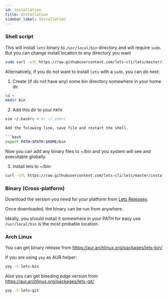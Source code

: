 ```yaml
---
id: installation
title: Installation
sidebar_label: Installation
---
```


### **Shell script**

This will install `lets` binary to `/usr/local/bin` directory and will require `sudo`. But you can change install location to any directory you want

```bash
sudo curl -sfL https://raw.githubusercontent.com/lets-cli/lets/master/install.sh | sudo sh -s -- -b /usr/local/bin
```

Alternatively, if you do not want to install `lets` with a `sudo`, you can do next:

1. Create (if do not have any) some bin directory somewhere in your home dir 

```bash
cd ~
mkdir bin
```

2. Add this dir to your `PATH`

```bash
vim ~/.bashrc # or ~/.zshrc

Add the folowing line, save file and restart the shell.

```bash
export PATH=$PATH:$HOME/bin
```

Now you can add any binary files to ~/bin and you system will see and executable globally.

3. Install lets to ~/bin

```bash
curl -sfL https://raw.githubusercontent.com/lets-cli/lets/master/install.sh | sh -s -- -b ~/bin
```

### **Binary (Cross-platform)**

Download the version you need for your platform from [Lets Releases](https://github.com/lets-cli/lets/releases). 

Once downloaded, the binary can be run from anywhere.

Ideally, you should install it somewhere in your PATH for easy use. `/usr/local/bin` is the most probable location.

### **Arch Linux**

You can get binary release from https://aur.archlinux.org/packages/lets-bin/

If you are using `yay` as AUR helper:

```bash
yay -S lets-bin
```

Also you can get bleeding edge version from https://aur.archlinux.org/packages/lets-git/

```bash
yay -S lets-git
```
